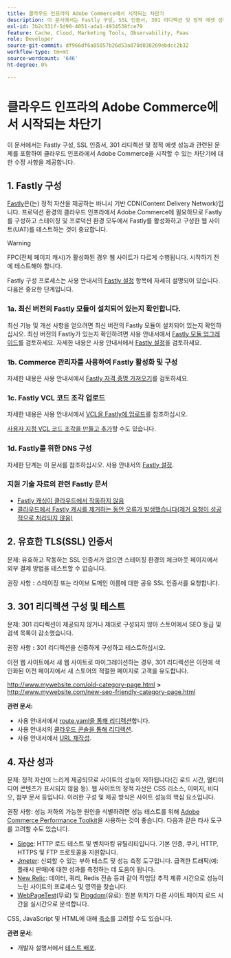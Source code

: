 ```yaml
---
title: 클라우드 인프라의 Adobe Commerce에서 시작되는 차단기
description: 이 문서에서는 Fastly 구성, SSL 인증서, 301 리디렉션 및 정적 에셋 성능과 관련된 문제를 포함하여 클라우드 인프라에서 Adobe Commerce을 시작할 수 있는 차단기에 대한 수정 사항을 제공합니다.
exl-id: 3b2c331f-5d90-4051-ada1-4934538fce79
feature: Cache, Cloud, Marketing Tools, Observability, Paas
role: Developer
source-git-commit: df966df6a85057b26d53a870d038269ebdcc2b32
workflow-type: tm+mt
source-wordcount: '646'
ht-degree: 0%

---
```


# 클라우드 인프라의 Adobe Commerce에서 시작되는 차단기

이 문서에서는 Fastly 구성, SSL 인증서, 301 리디렉션 및 정적 에셋 성능과 관련된 문제를 포함하여 클라우드 인프라에서 Adobe Commerce을 시작할 수 있는 차단기에 대한 수정 사항을 제공합니다.

## 1. Fastly 구성

[Fastly](https://www.fastly.com/)은(는) 정적 자산을 제공하는 바니시 기반 CDN(Content Delivery Network)입니다. 프로덕션 환경의 클라우드 인프라에서 Adobe Commerce에 필요하므로 Fastly를 구성하고 스테이징 및 프로덕션 환경 모두에서 Fastly를 활성화하고 구성한 웹 사이트(UAT)를 테스트하는 것이 중요합니다.

>[!WARNING]
>
>FPC(전체 페이지 캐시)가 활성화된 경우 웹 사이트가 다르게 수행됩니다. 시작하기 전에 테스트해야 합니다.

Fastly 구성 프로세스는 사용 안내서의 [Fastly 설정](https://experienceleague.adobe.com/docs/commerce-cloud-service/user-guide/cdn/setup-fastly/fastly-configuration.html) 항목에 자세히 설명되어 있습니다. 다음은 중요한 단계입니다.

### 1a. 최신 버전의 Fastly 모듈이 설치되어 있는지 확인합니다.

최신 기능 및 개선 사항을 얻으려면 최신 버전의 Fastly 모듈이 설치되어 있는지 확인하십시오. 최신 버전의 Fastly가 있는지 확인하려면 사용 안내서에서 [Fastly 모듈 업그레이드](https://experienceleague.adobe.com/docs/commerce-cloud-service/user-guide/cdn/setup-fastly/fastly-configuration.html#upgrade-the-fastly-module)를 검토하세요. 자세한 내용은 사용 안내서에서 [Fastly 설정](https://experienceleague.adobe.com/docs/commerce-cloud-service/user-guide/cdn/setup-fastly/fastly-configuration.html)을 검토하세요.

### 1b. Commerce 관리자를 사용하여 Fastly 활성화 및 구성

자세한 내용은 사용 안내서에서 [Fastly 자격 증명 가져오기](https://experienceleague.adobe.com/docs/commerce-cloud-service/user-guide/cdn/setup-fastly/fastly-configuration.html#get-fastly-credentials)를 검토하세요.

### 1c. Fastly VCL 코드 조각 업로드

자세한 내용은 사용 안내서에서 [VCL을 Fastly에 업로드](https://experienceleague.adobe.com/docs/commerce-cloud-service/user-guide/cdn/setup-fastly/fastly-configuration.html)를 참조하십시오.

[사용자 지정 VCL 코드 조각을 만들고 추가](https://experienceleague.adobe.com/docs/commerce-cloud-service/user-guide/cdn/custom-vcl-snippets/fastly-vcl-custom-snippets.html)할 수도 있습니다.

### 1d. Fastly를 위한 DNS 구성


자세한 단계는 이 문서를 참조하십시오. 사용 안내서의 [Fastly 설정](https://experienceleague.adobe.com/docs/commerce-cloud-service/user-guide/cdn/setup-fastly/fastly-configuration.html#update-dns-configuration-with-development-settings).

### 지원 기술 자료의 관련 Fastly 문서

* [Fastly 캐싱이 클라우드에서 작동하지 않음](/help/troubleshooting/miscellaneous/fastly-caching-is-not-working-on-magento-cloud.md)
* [클라우드에서 Fastly 캐시를 제거하는 동안 오류가 발생했습니다(제거 요청이 성공적으로 처리되지 않음)](/help/troubleshooting/miscellaneous/error-purging-fastly-cache-on-cloud-the-purge-request-was-not-processed-successfully.md)

## 2. 유효한 TLS(SSL) 인증서

문제: 유효하고 작동하는 SSL 인증서가 없으면 스테이징 환경의 체크아웃 페이지에서 외부 결제 방법을 테스트할 수 없습니다.

권장 사항 **:** 스테이징 또는 라이브 도메인 이름에 대한 공유 SSL 인증서를 요청합니다.


## 3. 301 리디렉션 구성 및 테스트

문제: 301 리디렉션이 제공되지 않거나 제대로 구성되지 않아 스토어에서 SEO 등급 및 검색 목록이 감소했습니다.

권장 사항 **:** 301 리디렉션을 신중하게 구성하고 테스트하십시오.

이전 웹 사이트에서 새 웹 사이트로 마이그레이션하는 경우, 301 리디렉션은 이전에 색인화된 이전 페이지에서 새 스토어의 적절한 페이지로 고객을 유도합니다.

http://www.mywebsite.com/old-category-page.html **>** http://www.mywebsite.com/new-seo-friendly-category-page.html

**관련 문서:**

* 사용 안내서에서 [route.yaml을 통해 리디렉션](https://experienceleague.adobe.com/docs/commerce-cloud-service/user-guide/configure/routes/redirects.html)합니다.
* 사용 안내서의 [클라우드 콘솔을 통해 리디렉션](https://experienceleague.adobe.com/docs/commerce-cloud-service/user-guide/project/overview.html).
* 사용 안내서에서 [URL 재작성](https://experienceleague.adobe.com/docs/commerce-admin/marketing/seo/url-rewrites/url-rewrite.html).

## 4. 자산 성과

문제: 정적 자산이 느리게 제공되므로 사이트의 성능이 저하됩니다(긴 로드 시간, 멀티미디어 콘텐츠가 표시되지 않음 등). 웹 사이트의 정적 자산은 CSS 리소스, 이미지, 비디오, 첨부 문서 등입니다. 이러한 구성 및 제공 방식은 사이트 성능의 핵심 요소입니다.

권장 사항: 성능 저하의 가능한 원인을 식별하려면 성능 테스트를 위해 [Adobe Commerce Performance Toolkit](https://github.com/magento/magento2/tree/2.3/setup/performance-toolkit)을 사용하는 것이 좋습니다. 다음과 같은 타사 도구를 고려할 수도 있습니다.

* [Siege](https://www.joedog.org/siege-home): HTTP 로드 테스트 및 벤치마킹 유틸리티입니다. 기본 인증, 쿠키, HTTP, HTTPS 및 FTP 프로토콜을 지원합니다.
* [Jmeter](https://jmeter.apache.org/): 신뢰할 수 있는 부하 테스트 및 성능 측정 도구입니다. 급격한 트래픽(예: 플래시 판매)에 대한 성과를 측정하는 데 도움이 됩니다.
* [New Relic](https://support.newrelic.com/): 데이터, 쿼리, Redis 전송 등과 같이 작업당 추적 체류 시간으로 성능이 느린 사이트의 프로세스 및 영역을 찾습니다.
* [WebPageTest](https://www.webpagetest.org/)(무료) 및 [Pingdom](https://www.pingdom.com/)(유료): 원본 위치가 다른 사이트 페이지 로드 시간을 실시간으로 분석합니다.

CSS, JavaScript 및 HTML에 대해 [축소](https://experienceleague.adobe.com/docs/commerce-cloud-service/user-guide/configure-store/store-settings.html)를 고려할 수도 있습니다.

**관련 문서:**

* 개발자 설명서에서 [테스트 배포](https://experienceleague.adobe.com/docs/commerce-cloud-service/user-guide/develop/test/staging-and-production.html).
